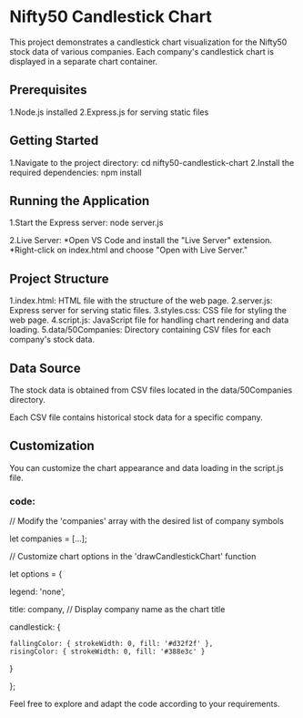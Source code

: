 # Nifty50 Candlestick Chart

This project demonstrates a candlestick chart visualization for the Nifty50 stock data of various companies. 
Each company's candlestick chart is displayed in a separate chart container.

## Prerequisites
1.Node.js installed
2.Express.js for serving static files

## Getting Started
1.Navigate to the project directory:
cd nifty50-candlestick-chart
2.Install the required dependencies:
npm install

## Running the Application
1.Start the Express server:
node server.js

2.Live Server:
   *Open VS Code and install the "Live Server" extension.
   *Right-click on index.html and choose "Open with Live Server."

## Project Structure
1.index.html: HTML file with the structure of the web page.
2.server.js: Express server for serving static files.
3.styles.css: CSS file for styling the web page.
4.script.js: JavaScript file for handling chart rendering and data loading.
5.data/50Companies: Directory containing CSV files for each company's stock data.

## Data Source

The stock data is obtained from CSV files located in the data/50Companies directory. 

Each CSV file contains historical stock data for a specific company.

## Customization

You can customize the chart appearance and data loading in the script.js file.

### code:

// Modify the 'companies' array with the desired list of company symbols

let companies = [...];

// Customize chart options in the 'drawCandlestickChart' function

let options = {

  legend: 'none',
  
  title: company, // Display company name as the chart title
  
  candlestick: {
  
    fallingColor: { strokeWidth: 0, fill: '#d32f2f' },
    risingColor: { strokeWidth: 0, fill: '#388e3c' }
    
  }
  
};

Feel free to explore and adapt the code according to your requirements.
